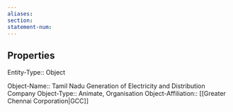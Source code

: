 ```yaml
---
aliases: 
section: 
statement-num: 
---
```

## Properties

Entity-Type:: Object

Object-Name:: Tamil Nadu Generation of Electricity and Distribution Company
Object-Type:: Animate, Organisation
Object-Affiliation:: [[Greater Chennai Corporation|GCC]]